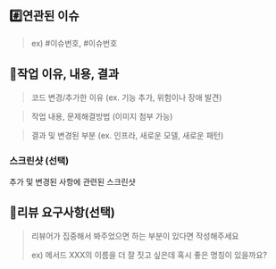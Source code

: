 ## #️⃣연관된 이슈

> ex) #이슈번호, #이슈번호

## 📝작업 이유, 내용, 결과

> 코드 변경/추가한 이유 (ex. 기능 추가, 위험이나 장애 발견)

> 작업 내용, 문제해결방법 (이미지 첨부 가능)
 
> 결과 및 변경된 부분 (ex. 인프라, 새로운 모델, 새로운 패턴)

### 스크린샷 (선택)
추가 및 변경된 사항에 관련된 스크린샷

## 💬리뷰 요구사항(선택)

> 리뷰어가 집중해서 봐주었으면 하는 부분이 있다면 작성해주세요
>
> ex) 메서드 XXX의 이름을 더 잘 짓고 싶은데 혹시 좋은 명칭이 있을까요?

